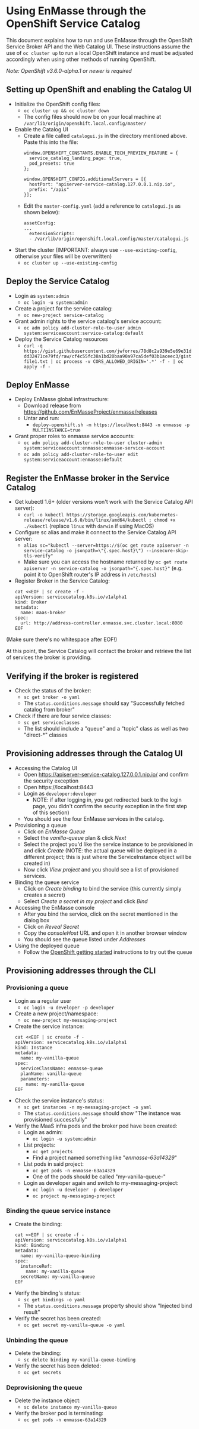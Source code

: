 # Using EnMasse through the OpenShift Service Catalog

This document explains how to run and use EnMasse through the OpenShift Service Broker API and the Web Catalog UI. 
These instructions assume the use of `oc cluster up` to run a local OpenShift instance and must be adjusted accordingly 
when using other methods of running OpenShift.

*Note: OpenShift v3.6.0-alpha.1 or newer is required*

## Setting up OpenShift and enabling the Catalog UI

- Initialize the OpenShift config files:
  - `oc cluster up && oc cluster down`
  - The config files should now be on your local machine at `/var/lib/origin/openshift.local.config/master/`
- Enable the Catalog UI
  - Create a file called `catalogui.js` in the directory mentioned above. Paste this into the file:
    ```
    window.OPENSHIFT_CONSTANTS.ENABLE_TECH_PREVIEW_FEATURE = {
      service_catalog_landing_page: true,
      pod_presets: true
    };
    
    window.OPENSHIFT_CONFIG.additionalServers = [{
      hostPort: "apiserver-service-catalog.127.0.0.1.nip.io",
      prefix: "/apis"
    }];
    ```
  - Edit the `master-config.yaml` (add a reference to `catalogui.js` as shown below):
    ```
    assetConfig:
    ...
      extensionScripts:
      - /var/lib/origin/openshift.local.config/master/catalogui.js
    ```
- Start the cluster (IMPORTANT: always use `--use-existing-config`, otherwise your files will be overwritten)
  - `oc cluster up --use-existing-config`

## Deploy the Service Catalog
- Login as `system:admin`
  - `oc login -u system:admin`
- Create a project for the service catalog:
  - `oc new-project service-catalog`
- Grant admin rights to the service catalog's service account:
  - `oc adm policy add-cluster-role-to-user admin system:serviceaccount:service-catalog:default`
- Deploy the Service Catalog resources
  - `curl -q https://gist.githubusercontent.com/jwforres/78d8c2a939e5e69e31ddd32471ce79fd/raw/cf4c55fc38a1bd20baa90a97ca5def03b1aceec3/gistfile1.txt | oc process -v CORS_ALLOWED_ORIGIN='.*' -f - | oc apply -f -`

## Deploy EnMasse
- Deploy EnMasse global infrastructure:
  - Download release from https://github.com/EnMasseProject/enmasse/releases
  - Untar and run:
    - `deploy-openshift.sh -m https://localhost:8443 -n enmasse -p MULTIINSTANCE=true`
- Grant proper roles to enmasse service accounts:
  - `oc adm policy add-cluster-role-to-user cluster-admin system:serviceaccount:enmasse:enmasse-service-account`
  - `oc adm policy add-cluster-role-to-user edit system:serviceaccount:enmasse:default`

## Register the EnMasse broker in the Service Catalog
- Get kubectl 1.6+ (older versions won't work with the Service Catalog API server):
  - `curl -o kubectl https://storage.googleapis.com/kubernetes-release/release/v1.6.0/bin/linux/amd64/kubectl ; chmod +x ./kubectl` (replace `linux` with `darwin` if using MacOS)
- Configure sc alias and make it connect to the Service Catalog API server:
  - `alias sc="kubectl --server=https://$(oc get route apiserver -n service-catalog -o jsonpath=\"{.spec.host}\") --insecure-skip-tls-verify"`
  - Make sure you can access the hostname returned by `oc get route apiserver -n service-catalog -o jsonpath="{.spec.host}"` (e.g. point it to OpenShift router's IP address in `/etc/hosts`)
- Register Broker in the Service Catalog:
  ```
  cat <<EOF | sc create -f -
  apiVersion: servicecatalog.k8s.io/v1alpha1
  kind: Broker
  metadata:
    name: maas-broker
  spec:
    url: http://address-controller.enmasse.svc.cluster.local:8080
  EOF
  ```
(Make sure there's no whitespace after EOF!)

At this point, the Service Catalog will contact the broker and retrieve the list of services the broker is providing. 

## Verifying if the broker is registered
- Check the status of the broker:
  - `sc get broker -o yaml`
  - The `status.conditions.message` should say "Successfully fetched catalog from broker"
- Check if there are four service classes:
  - `sc get serviceclasses`
  - The list should include a "queue" and a "topic" class as well as two "direct-*" classes

## Provisioning addresses through the Catalog UI   

- Accessing the Catalog UI
  - Open https://apiserver-service-catalog.127.0.0.1.nip.io/ and confirm the security exception
  - Open https://localhost:8443
  - Login as `developer:developer`
    - NOTE: if after logging in, you get redirected back to the login page, you didn't confirm the security exception in the first step of this section)
  - You should see the four EnMasse services in the catalog.
- Provisioning a queue
  - Click on _EnMasse Queue_
  - Select the _vanilla-queue_ plan & click _Next_
  - Select the project you'd like the service instance to be provisioned in and click _Create_ (NOTE: the actual queue will be deployed in a different project; this is just where the ServiceInstance object will be created in)
  - Now click _View project_ and you should see a list of provisioned services.
- Binding the queue service
  - Click on _Create binding_ to bind the service (this currently simply creates a secret)
  - Select _Create a secret in my project_ and click _Bind_
- Accessing the EnMasse console
  - After you bind the service, click on the secret mentioned in the dialog box
  - Click on _Reveal Secret_ 
  - Copy the _consoleHost_ URL and open it in another browser window
  - You should see the queue listed under _Addresses_
- Using the deployed queue
  - Follow the [OpenShift getting started](../getting-started/openshift.md#sending-and-receiving-messages) instructions to try out the queue

## Provisioning addresses through the CLI

### Provisioning a queue 
- Login as a regular user
  - `oc login -u developer -p developer`
- Create a new project/namespace:
  - `oc new-project my-messaging-project`
- Create the service instance:
  ```
  cat <<EOF | sc create -f -
  apiVersion: servicecatalog.k8s.io/v1alpha1
  kind: Instance
  metadata:
    name: my-vanilla-queue
  spec:
    serviceClassName: enmasse-queue
    planName: vanilla-queue
    parameters:
      name: my-vanilla-queue
  EOF
  ```
- Check the service instance's status:
  - `sc get instances -n my-messaging-project -o yaml`
  - The `status.conditions.message` should show "The instance was provisioned successfully"
- Verify the MaaS infra pods and the broker pod have been created:
  - Login as admin:
    - `oc login -u system:admin`
  - List projects:
    - `oc get projects`
    - Find a project named something like "_enmasse-63a14329_"
  - List pods in said project:
    - `oc get pods -n enmasse-63a14329`
    - One of the pods should be called "my-vanilla-queue-<something>"
  - Login as developer again and switch to my-messaging-project:
    - `oc login -u developer -p developer`
    - `oc project my-messaging-project`

### Binding the queue service instance
- Create the binding:
  ```
  cat <<EOF | sc create -f -
  apiVersion: servicecatalog.k8s.io/v1alpha1
  kind: Binding
  metadata:
    name: my-vanilla-queue-binding
  spec:
    instanceRef:
      name: my-vanilla-queue
    secretName: my-vanilla-queue
  EOF
  ```
- Verify the binding's status:
  - `sc get bindings -o yaml`
  - The `status.conditions.message` property should show "Injected bind result"
- Verify the secret has been created:
  - `oc get secret my-vanilla-queue -o yaml`

### Unbinding the queue
- Delete the binding:
  - `sc delete binding my-vanilla-queue-binding`
- Verify the secret has been deleted:
  - `oc get secrets`

### Deprovisioning the queue
- Delete the instance object:
  - `sc delete instance my-vanilla-queue`
- Verify the broker pod is terminating:
  - `oc get pods -n enmasse-63a14329`
  


